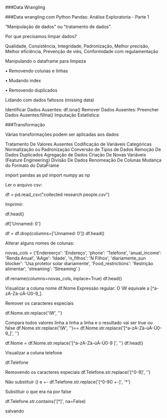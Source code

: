 ###Data Wrangling

###Data wrangling com Python Pandas: Análise Exploratoria - Parte 1


“Manipulação de dados" ou "tratamento de dados".

Por que precisamos limpar dados?

Qualidade, Consistência, Integridade, Padronização, Melhor precisão, Melhor eficiência, Prevenção de viés, Conformidade com regulamentação 

Manipulando o dataframe para limpeza 

• Removendo colunas e linhas 

• Mudando index 

• Removendo duplicados


Lidando com dados faltosos (missing data)

Identificar Dados Ausentes: df.isna()
Remover Dados Ausentes:
Preencher Dados Ausentes:fillna()
Imputação Estatística:



###Transformação

Várias transformações podem ser aplicadas aos dados

Tratamento De Valores Ausentes
Codificação de Variáveis Categóricas
Normalização ou Padronização
Conversão de Tipos de Dados
Remoção De Dados Duplicados
Agregação de Dados
Criação De Novas Variáveis (Feature Engineering)
Divisão De Dados
Renomeação De Colunas
Mudança do Formato do DataFrame


import pandas as pd
import numpy as np




Ler o arquivo csv:


df = pd.read_csv("collected research people.csv")


Imprimir:


df.head()




df['Unnamed: 0']




df = df.drop(columns=['Unnamed: 0'])
df.head()




Alterar alguns nomes de colunas:


novas_cols = {'Endereerço': 'Endereço',
              'phone': 'Telefone',
              'anual_income': 'Renda Anual',
              'AAge': 'Idade',
              'n_filhos': 'N Filhos',
              'diariamente_sun blocker': 'Usa protetor solar diariamente',
              'Food_restrictions': 'Restrição alimentar',
              'streaming': 'Streaming'
              }


df.rename(columns=novas_cols, inplace=True)
df.head()


Visualizar a coluna nome
df.Nome
Expressão regular:
O \W equivale a [^a-zA-Zà-úÀ-Ú0-9_].


Remover os caracteres especiais


df.Nome.str.replace('\W', '')


Compara todos valores linha a linha a linha e o resultado vai ser true ou false
df.Nome.str.replace('\W', '')== df.Nome.str.replace('[^a-zA-Zà-úÀ-Ú0-9_]', '')


df.Nome = df.Nome.str.replace('[^a-zA-Zà-úÀ-Ú0-9 ]', '')
df.head()




Visualizar a coluna telefone


df.Telefone


Removendo os caracteres especiais
df.Telefone.str.replace('[^0-9]', '')


Não substituir () e +-
df.Telefone.str.replace('[^0-9() +-]', '*')


Substituir o que era na por false


df.Telefone.str.contains('[*]', na=False)




salvando








